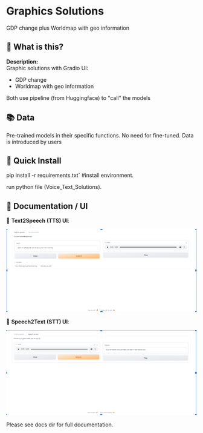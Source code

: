 # Graphics Solutions
GDP change plus Worldmap with geo information

## 🤔 What is this?
**Description:**  
Graphic solutions with Gradio UI:
 - GDP change
 - Worldmap with geo information

Both use pipeline (from Huggingface) to "call" the models

## 📚 Data

Pre-trained models in their specific functions. No need for fine-tuned.
Data is introduced by users


##  🚀 Quick Install

pip install -r requirements.txt` #install environment.

run python file (Voice_Text_Solutions).

## 📖 Documentation / UI

🧮 **Text2Speech (TTS) UI**: 
<p align="center">
<img src="docs/TTS_UI.png" width="900" > 
</p>

🧮 **Speech2Text (STT) UI**: 
<p align="center">
<img src="docs/STT_UI.png" width="900" > 
</p>

Please see docs dir for full documentation.

